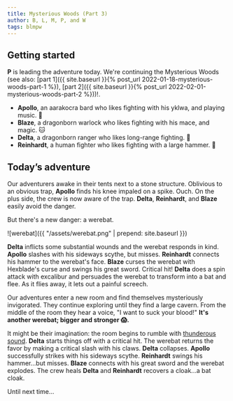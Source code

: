 ```yaml
---
title: Mysterious Woods (Part 3)
author: B, L, M, P, and W
tags: blmpw
---
```


## Getting started

**P** is leading the adventure today. We're continuing the Mysterious Woods (see also: [part 1]({{ site.baseurl }}{% post_url 2022-01-18-mysterious-woods-part-1 %}), [part 2]({{ site.baseurl }}{% post_url 2022-02-01-mysterious-woods-part-2 %}))!.

- **Apollo**, an aarakocra bard who likes fighting with his yklwa, and playing music. 🐨
- **Blaze**, a dragonborn warlock who likes fighting with his mace, and magic. 🐱
- **Delta**, a dragonborn ranger who likes long-range fighting. 🐶
- **Reinhardt**, a human fighter who likes fighting with a large hammer. 🐔

## Today’s adventure

Our adventurers awake in their tents next to a stone structure. Oblivious to an obvious trap, **Apollo** finds his knee impaled on a spike. Ouch. On the plus side, the crew is now aware of the trap. **Delta**, **Reinhardt**, and **Blaze** easily avoid the danger.

But there's a new danger: a werebat.

![werebat]({{ "/assets/werebat.png" | prepend: site.baseurl }})

**Delta** inflicts some substantial wounds and the werebat responds in kind. **Apollo** slashes with his sideways scythe, but misses. **Reinhardt** connects his hammer to the werebat's face. **Blaze** curses the werebat with Hexblade's curse and swings his great sword. Critical hit! **Delta** does a spin attack with excalibur and persuades the werebat to transform into a bat and flee. As it flies away, it lets out a painful screech.

Our adventures enter a new room and find themselves mysteriously invigorated. They continue exploring until they find a large cavern. From the middle of the room they hear a voice, "I want to suck your blood!" **It's another werebat; bigger and stronger 😱.**

It might be their imagination: the room begins to rumble with [thunderous sound](https://youtu.be/a483kj0sR4c). **Delta** starts things off with a critical hit. The werebat returns the favor by making a critical slash with his claws. **Delta** collapses. **Apollo** successfully strikes with his sideways scythe. **Reinhardt** swings his hammer...but misses. **Blaze** connects with his great sword and the werebat explodes. The crew heals **Delta** and **Reinhardt** recovers a cloak...a bat cloak.

Until next time...